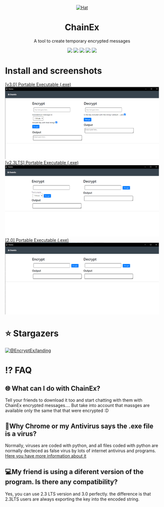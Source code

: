 <p align="center"><a href="#"><img src="https://raw.githubusercontent.com/EncryptEx/chainex/master/web/favicon.ico" alt="Hat" height="60"/></a></p>
<h1 align="center">ChainEx</h1>
<p align="center">A tool to create temporary encrypted messages</p>
<p align="center">
	<img src="https://img.shields.io/github/v/release/EncryptEx/chainex"/>
	<img src="https://img.shields.io/github/repo-size/EncryptEx/chainex"/>
	<img src="https://img.shields.io/github/languages/top/EncryptEx/chainex"/>
	<img src="https://img.shields.io/github/last-commit/EncryptEx/chainex"/>
	<img src="https://img.shields.io/discord/729442309145493597"/>
</p>

# Install and screenshots
<a href="https://github.com/EncryptEx/chainex/releases/download/v3.0/chainex.exe">[v3.0] Portable Executable (.exe)</a><br>
<img src="./src/img/screenshots/3.0.png" > <br>
<a href="https://github.com/EncryptEx/chainex/releases/download/v2.3LTS/chainex.exe">[v2.3LTS] Portable Executable (.exe)</a><br>
<img src="./src/img/screenshots/2.3 LTS.png"> <br>
<a href="https://github.com/EncryptEx/chainex/releases/download/2.0/chainex.exe">[2.0] Portable Executable (.exe)</a><br>
<img src="./src/img/screenshots/2.0.png"><br>
# ⭐ Stargazers <br>
[![@EncryptEx/landing](https://reporoster.com/stars/EncryptEx/landing)](https://github.com/EncryptEx/landing/stargazers)

# ⁉ FAQ
## 🌐 What can I do with ChainEx?
Tell your friends to download it too and start chatting with them with ChainEx encrypted messages.... But take into account that massges are available only the same that that were encrypted :D

## 🦠Why Chrome or my Antivirus says the .exe file is a virus?
Normally, viruses are coded with python, and all files coded with python are normally decteced as false virus by lots of internet antivirus and programs. <br>
<a href="https://answers.microsoft.com/en-us/protect/forum/protect_other-protect_scanning-protectwindows8_1/python-compiled-files-pyc-falsely-detected-as/7172e5b1-5c65-4d9c-811b-5ae08a4d52d2"> Here you have more information about it</a>

## 💻My friend is using a diferent version of the program. Is there any compatibility?
Yes, you can use 2.3 LTS version and 3.0 perfectly. the difference is that 2.3LTS users are always exporting the key into the encoded string. 

